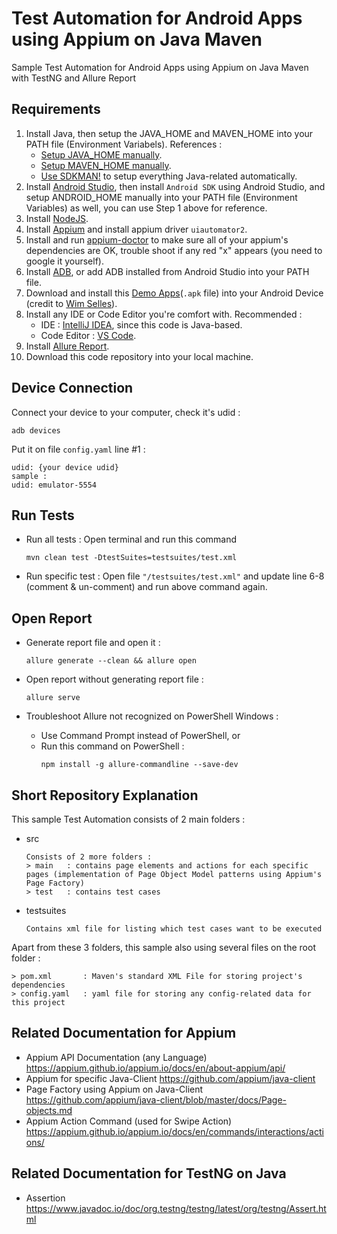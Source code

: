 # Test Automation for Android Apps using Appium on Java Maven
Sample Test Automation for Android Apps using Appium on Java Maven with TestNG and Allure Report

## Requirements 

1. Install Java, then setup the JAVA_HOME and MAVEN_HOME into your PATH file (Environment Variabels).
   References :
   - [Setup JAVA_HOME manually](https://medium.com/@zorozeri/setting-up-java-home-5abae0118bfe).
   - [Setup MAVEN_HOME manually](https://medium.com/@zorozeri/install-maven-by-setting-up-maven-home-abb4d158fcc6).
   - [Use SDKMAN!](https://medium.com/@zorozeri/manage-java-version-using-sdkman-including-maven-gradle-scala-kotlin-and-many-more-82532be9437e) to setup everything Java-related automatically.
2. Install [Android Studio](https://developer.android.com/studio/install), then install `Android SDK` using Android Studio, and setup ANDROID_HOME manually into your PATH file (Environment Variables) as well, you can use Step 1 above for reference.
3. Install [NodeJS](https://nodejs.org/en/download/prebuilt-installer). 
4. Install [Appium](https://appium.io/docs/en/2.2/quickstart/install/) and install appium driver `uiautomator2`.
5. Install and run [appium-doctor](https://www.npmjs.com/package/appium-doctor) to make sure all of your appium's dependencies are OK, trouble shoot if any red "x" appears (you need to google it yourself).
6. Install [ADB](https://www.xda-developers.com/install-adb-windows-macos-linux/), or add ADB installed from Android Studio into your PATH file.
7. Download and install this [Demo Apps](https://github.com/saucelabs/my-demo-app-rn/releases)(`.apk` file) into your Android Device (credit to [Wim Selles](https://github.com/wswebcreation)).
8. Install any IDE or Code Editor you're comfort with.
   Recommended :
   - IDE : [IntelliJ IDEA](https://www.jetbrains.com/idea/download), since this code is Java-based.
   - Code Editor : [VS Code](https://code.visualstudio.com/).
9. Install [Allure Report](https://allurereport.org/docs/install/). 
10. Download this code repository into your local machine.


## Device Connection

Connect your device to your computer, check it's udid : 
```
adb devices
```
Put it on file `config.yaml` line #1 : 
```
udid: {your device udid}
sample : 
udid: emulator-5554
```


## Run Tests 
* Run all tests : Open terminal and run this command
   ```
   mvn clean test -DtestSuites=testsuites/test.xml
   ```

* Run specific test : Open file `"/testsuites/test.xml"` and update line 6-8 (comment & un-comment) and run above command again.

## Open Report
*  Generate report file and open it :

   ```
   allure generate --clean && allure open
   ```
*  Open report without generating report file : 

   ```
   allure serve
   ```
*  Troubleshoot Allure not recognized on PowerShell Windows :
   - Use Command Prompt instead of PowerShell, or
   - Run this command on PowerShell : 
     ```
     npm install -g allure-commandline --save-dev
     ```
   
## Short Repository Explanation

This sample Test Automation consists of 2 main folders : 

* src
   ```
   Consists of 2 more folders :
   > main   : contains page elements and actions for each specific pages (implementation of Page Object Model patterns using Appium's Page Factory)
   > test   : contains test cases
   ```
* testsuites
   ```
   Contains xml file for listing which test cases want to be executed
   ```

Apart from these 3 folders, this sample also using several files on the root folder :
   ```
   > pom.xml       : Maven's standard XML File for storing project's dependencies
   > config.yaml   : yaml file for storing any config-related data for this project
   ```

## Related Documentation for Appium
- Appium API Documentation (any Language)
  https://appium.github.io/appium.io/docs/en/about-appium/api/
- Appium for specific Java-Client
  https://github.com/appium/java-client
- Page Factory using Appium on Java-Client
  https://github.com/appium/java-client/blob/master/docs/Page-objects.md
- Appium Action Command (used for Swipe Action)
  https://appium.github.io/appium.io/docs/en/commands/interactions/actions/

## Related Documentation for TestNG on Java
- Assertion
  https://www.javadoc.io/doc/org.testng/testng/latest/org/testng/Assert.html
